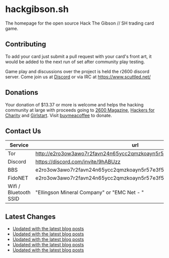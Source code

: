 # hackgibson.sh
The homepage for the open source Hack The Gibson // SH trading card game.


## Contributing

To add your card just submit a pull request with your card's front art, it would be added to the next run of set after community play testing.

Game play and discussions over the project is held the r2600 discord server. Come join us at [Discord](https://discord.com/invite/9hABUzz) or via IRC at https://www.scuttled.net/


## Donations

Your donation of $13.37 or more is welcome and helps the hacking community at large with proceeds going to [2600 Magazine](https://2600.com/), [Hackers for Charity](https://hackersforcharity.org) and [Girlstart](https://girlstart.org).  Visit [buymeacoffee](https://www.buymeacoffee.com/hackgibson.sh) to donate.


## Contact Us

Service | url
-|-
Tor | http://e2ro3ow3awo7r2favn24n65ycc2qmzkoayn5r57e3f56nvjwdcgg32ad.onion
Discord | https://discord.com/invite/9hABUzz
BBS | e2ro3ow3awo7r2favn24n65ycc2qmzkoayn5r57e3f56nvjwdcgg32ad.onion:23
FidoNET | e2ro3ow3awo7r2favn24n65ycc2qmzkoayn5r57e3f56nvjwdcgg32ad.onion:24554
Wifi / Bluetooth SSID | "Ellingson Mineral Company" or "EMC Net - <fidonet address>"

## Latest Changes
<!-- BLOG-POST-LIST:START -->
- [Updated with the latest blog posts](https://github.com/DFW2600/hackgibson.sh/commit/dfa8cf6d9dfd042f2095dccec438b8d5ccb0292b)
- [Updated with the latest blog posts](https://github.com/DFW2600/hackgibson.sh/commit/78572c7d4c158872c9ecd23e4c8a7b68324e559f)
- [Updated with the latest blog posts](https://github.com/DFW2600/hackgibson.sh/commit/23830bc550c18ec3d7433a790d960e0234ccac29)
- [Updated with the latest blog posts](https://github.com/DFW2600/hackgibson.sh/commit/b07bd498f34fc030d7cfde6342d6e02b593c6ea6)
- [Updated with the latest blog posts](https://github.com/DFW2600/hackgibson.sh/commit/51f2df060f36e558470ce4e290bc307ff3551c56)
<!-- BLOG-POST-LIST:END -->
